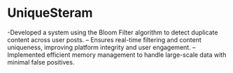 # UniqueSteram
 -Developed a system using the Bloom Filter algorithm to detect duplicate content across user posts. 
 – Ensures real-time filtering and content uniqueness, improving platform integrity and user engagement.
 – Implemented efficient memory management to handle large-scale data with minimal false positives.
